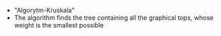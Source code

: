 <ul>
  <li>"Algorytm-Kruskala"</li> 
  <li>The algorithm finds the tree containing all the graphical tops, whose weight is the smallest possible</li>
</ul>
